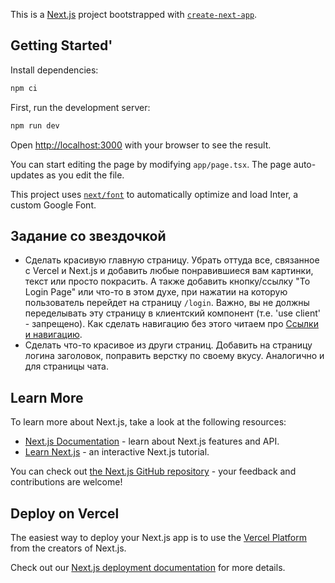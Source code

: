 This is a [Next.js](https://nextjs.org/) project bootstrapped with [`create-next-app`](https://github.com/vercel/next.js/tree/canary/packages/create-next-app).

## Getting Started'

Install dependencies:

```bash
npm ci
```

First, run the development server:

```bash
npm run dev
```

Open [http://localhost:3000](http://localhost:3000) with your browser to see the result.

You can start editing the page by modifying `app/page.tsx`. The page auto-updates as you edit the file.

This project uses [`next/font`](https://nextjs.org/docs/basic-features/font-optimization) to automatically optimize and load Inter, a custom Google Font.

## Задание со звездочкой
* Сделать красивую главную страницу. Убрать оттуда все, связанное с Vercel и Next.js и добавить любые понравившиеся вам картинки, текст или просто покрасить. А также добавить кнопку/ссылку "To Login Page" или что-то в этом духе, при нажатии на которую пользователь перейдет на страницу `/login`. Важно, вы не должны переделывать эту страницу в клиентский компонент (т.е. 'use client' - запрещено). Как сделать навигацию без этого читаем про [Ссылки и навигацию](https://nextjs.org/docs/pages/building-your-application/routing/linking-and-navigating).
* Сделать что-то красивое из други страниц. Добавить на страницу логина заголовок, поправить верстку по своему вкусу. Аналогично и для страницы чата.

## Learn More

To learn more about Next.js, take a look at the following resources:

- [Next.js Documentation](https://nextjs.org/docs) - learn about Next.js features and API.
- [Learn Next.js](https://nextjs.org/learn) - an interactive Next.js tutorial.

You can check out [the Next.js GitHub repository](https://github.com/vercel/next.js/) - your feedback and contributions are welcome!

## Deploy on Vercel

The easiest way to deploy your Next.js app is to use the [Vercel Platform](https://vercel.com/new?utm_medium=default-template&filter=next.js&utm_source=create-next-app&utm_campaign=create-next-app-readme) from the creators of Next.js.

Check out our [Next.js deployment documentation](https://nextjs.org/docs/deployment) for more details.
